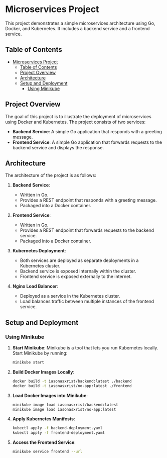 # Microservices Project

This project demonstrates a simple microservices architecture using Go, Docker, and Kubernetes. It includes a backend service and a frontend service.

## Table of Contents

- [Microservices Project](#microservices-project)
  - [Table of Contents](#table-of-contents)
  - [Project Overview](#project-overview)
  - [Architecture](#architecture)
  - [Setup and Deployment](#setup-and-deployment)
    - [Using Minikube](#using-minikube)

## Project Overview

The goal of this project is to illustrate the deployment of microservices using Docker and Kubernetes. The project consists of two services:

- **Backend Service**: A simple Go application that responds with a greeting message.
- **Frontend Service**: A simple Go application that forwards requests to the backend service and displays the response.

## Architecture

The architecture of the project is as follows:

1. **Backend Service**:
    - Written in Go.
    - Provides a REST endpoint that responds with a greeting message.
    - Packaged into a Docker container.

2. **Frontend Service**:
    - Written in Go.
    - Provides a REST endpoint that forwards requests to the backend service.
    - Packaged into a Docker container.

3. **Kubernetes Deployment**:
    - Both services are deployed as separate deployments in a Kubernetes cluster.
    - Backend service is exposed internally within the cluster.
    - Frontend service is exposed externally to the internet.

4. **Nginx Load Balancer**:
    - Deployed as a service in the Kubernetes cluster.
    - Load balances traffic between multiple instances of the frontend service.

## Setup and Deployment

### Using Minikube

1. **Start Minikube**:
   Minikube is a tool that lets you run Kubernetes locally. Start Minikube by running:
   ```sh
   minikube start
2. **Build Docker Images Locally**:
    ```sh 
    docker build -t iasonasxrist/backend:latest ./backend
    docker build -t iasonasxrist/no-app:latest ./frontend

3. **Load Docker Images into Minikube**:
   ```sh
   minikube image load iasonasxrist/backend:latest
   minikube image load iasonasxrist/no-app:latest

4. **Apply Kubernetes Manifests**:
   ```sh
   kubectl apply -f backend-deployment.yaml
   kubectl apply -f frontend-deployment.yaml
5. **Access the Frontend Service**:
    ```sh
    minikube service frontend --url
